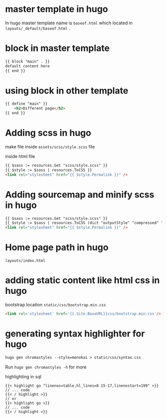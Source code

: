 # master template in hugo
In hugo master template name is `baseof.html` which located in `layouts/_default/baseof.html` .  

# block in master template 
~~~html
{{ block "main" . }}
default content here
{{ end }}
~~~

# using block in other template
~~~html
{{ define "main" }}
	<h2>Different page</h2>
{{ end }}
~~~

# Adding scss in hugo 

make file inside 	`assets/scss/style.scss` file       

inside  html file 

~~~html
{{ $sass := resources.Get "scss/style.scss" }}
{{ $style := $sass | resources.ToCSS }}
<link rel="stylesheet" href="{{ $style.Permalink }}" />
~~~
# Adding sourcemap and minify scss in hugo 
~~~html
{{ $sass := resources.Get "scss/style.scss" }}
{{ $style := $sass | resources.ToCSS (dict "outputStyle" "compressed" "enableSourceMap" true) }}
<link rel="stylesheet" href="{{ $style.Permalink }}" />
~~~

# Home page path in hugo
`layouts/index.html`  

# adding static content like html css in hugo 
bootstrap location `static/css/bootstrap.min.css`
~~~html
<link rel='stylesheet' href='{{.Site.BaseURL}}css/bootstrap.min.css'/>
~~~

# generating syntax highlighter for hugo 

~~~html
hugo gen chromastyles --style=monokai > static/css/syntax.css
~~~
Run `hugo gen chromastyles -h` for more 

highlighting in sql  

~~~
{{< highlight go "linenos=table,hl_lines=8 15-17,linenostart=199" >}}
// ... code
{{< / highlight >}}
// or 
{{< highlight go >}}
// ... code
{{< / highlight >}}
~~~





















